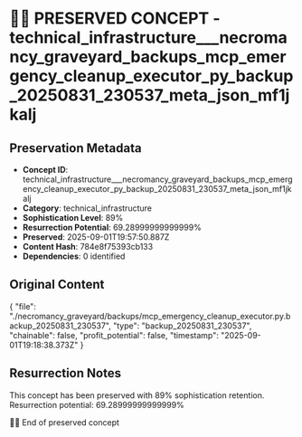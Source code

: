 # 🏴‍☠️ PRESERVED CONCEPT - technical_infrastructure___necromancy_graveyard_backups_mcp_emergency_cleanup_executor_py_backup_20250831_230537_meta_json_mf1jkalj

## Preservation Metadata
- **Concept ID**: technical_infrastructure___necromancy_graveyard_backups_mcp_emergency_cleanup_executor_py_backup_20250831_230537_meta_json_mf1jkalj
- **Category**: technical_infrastructure
- **Sophistication Level**: 89%
- **Resurrection Potential**: 69.28999999999999%
- **Preserved**: 2025-09-01T19:57:50.887Z
- **Content Hash**: 784e8f75393cb133
- **Dependencies**: 0 identified

## Original Content

{
  "file": "./necromancy_graveyard/backups/mcp_emergency_cleanup_executor.py.backup_20250831_230537",
  "type": "backup_20250831_230537",
  "chainable": false,
  "profit_potential": false,
  "timestamp": "2025-09-01T19:18:38.373Z"
}

## Resurrection Notes
This concept has been preserved with 89% sophistication retention.
Resurrection potential: 69.28999999999999%

🏴‍☠️ End of preserved concept